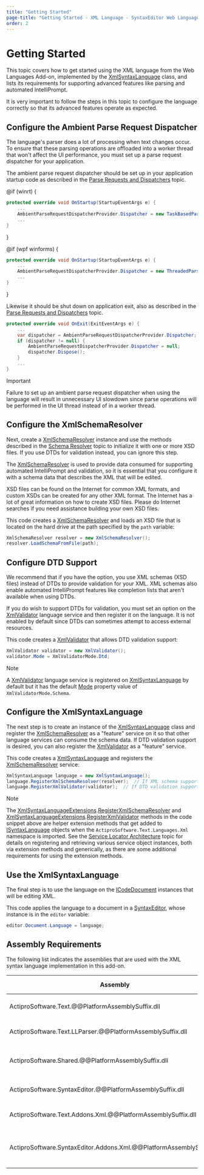 ```yaml
---
title: "Getting Started"
page-title: "Getting Started - XML Language - SyntaxEditor Web Languages Add-on"
order: 2
---
```

# Getting Started

This topic covers how to get started using the XML language from the Web Languages Add-on, implemented by the [XmlSyntaxLanguage](xref:ActiproSoftware.Text.Languages.Xml.Implementation.XmlSyntaxLanguage) class, and lists its requirements for supporting advanced features like parsing and automated IntelliPrompt.

It is very important to follow the steps in this topic to configure the language correctly so that its advanced features operate as expected.

## Configure the Ambient Parse Request Dispatcher

The language's parser does a lot of processing when text changes occur.  To ensure that these parsing operations are offloaded into a worker thread that won't affect the UI performance, you must set up a parse request dispatcher for your application.

The ambient parse request dispatcher should be set up in your application startup code as described in the [Parse Requests and Dispatchers](../../text-parsing/parsing/parse-requests-and-dispatchers.md) topic.

@if (winrt) {

```csharp
protected override void OnStartup(StartupEventArgs e) {
	...
	AmbientParseRequestDispatcherProvider.Dispatcher = new TaskBasedParseRequestDispatcher();
	...
}
```

}

@if (wpf winforms) {

```csharp
protected override void OnStartup(StartupEventArgs e) {
	...
	AmbientParseRequestDispatcherProvider.Dispatcher = new ThreadedParseRequestDispatcher();
	...
}
```

}

Likewise it should be shut down on application exit, also as described in the [Parse Requests and Dispatchers](../../text-parsing/parsing/parse-requests-and-dispatchers.md) topic.

```csharp
protected override void OnExit(ExitEventArgs e) {
	...
	var dispatcher = AmbientParseRequestDispatcherProvider.Dispatcher;
	if (dispatcher != null) {
		AmbientParseRequestDispatcherProvider.Dispatcher = null;
		dispatcher.Dispose();
	}
	...
}
```

> [!IMPORTANT]
> Failure to set up an ambient parse request dispatcher when using the language will result in unnecessary UI slowdown since parse operations will be performed in the UI thread instead of in a worker thread.

## Configure the XmlSchemaResolver

Next, create a [XmlSchemaResolver](xref:ActiproSoftware.Text.Languages.Xml.Implementation.XmlSchemaResolver) instance and use the methods described in the [Schema Resolver](schema-resolver.md) topic to initialize it with one or more XSD files.  If you use DTDs for validation instead, you can ignore this step.

The [XmlSchemaResolver](xref:ActiproSoftware.Text.Languages.Xml.Implementation.XmlSchemaResolver) is used to provide data consumed for supporting automated IntelliPrompt and validation, so it is essential that you configure it with a schema data that describes the XML that will be edited.

XSD files can be found on the Internet for common XML formats, and custom XSDs can be created for any other XML format.  The Internet has a lot of great information on how to create XSD files.  Please do Internet searches if you need assistance building your own XSD files.

This code creates a [XmlSchemaResolver](xref:ActiproSoftware.Text.Languages.Xml.Implementation.XmlSchemaResolver) and loads an XSD file that is located on the hard drive at the path specified by the `path` variable:

```csharp
XmlSchemaResolver resolver = new XmlSchemaResolver();
resolver.LoadSchemaFromFile(path);
```

## Configure DTD Support

We recommend that if you have the option, you use XML schemas (XSD files) instead of DTDs to provide validation for your XML.  XML schemas also enable automated IntelliPrompt features like completion lists that aren't available when using DTDs.

If you do wish to support DTDs for validation, you must set an option on the [XmlValidator](xref:ActiproSoftware.Text.Languages.Xml.Implementation.XmlValidator) language service and then register it on the language.  It is not enabled by default since DTDs can sometimes attempt to access external resources.

This code creates a [XmlValidator](xref:ActiproSoftware.Text.Languages.Xml.Implementation.XmlValidator) that allows DTD validation support:

```csharp
XmlValidator validator = new XmlValidator();
validator.Mode = XmlValidatorMode.Dtd;
```

> [!NOTE]
> A [XmlValidator](xref:ActiproSoftware.Text.Languages.Xml.Implementation.XmlValidator) language service is registered on [XmlSyntaxLanguage](xref:ActiproSoftware.Text.Languages.Xml.Implementation.XmlSyntaxLanguage) by default but it has the default [Mode](xref:ActiproSoftware.Text.Languages.Xml.Implementation.XmlValidator.Mode) property value of `XmlValidatorMode.Schema`.

## Configure the XmlSyntaxLanguage

The next step is to create an instance of the [XmlSyntaxLanguage](xref:ActiproSoftware.Text.Languages.Xml.Implementation.XmlSyntaxLanguage) class and register the [XmlSchemaResolver](xref:ActiproSoftware.Text.Languages.Xml.Implementation.XmlSchemaResolver) as a "feature" service on it so that other language services can consume the schema data.  If DTD validation support is desired, you can also register the [XmlValidator](xref:ActiproSoftware.Text.Languages.Xml.Implementation.XmlValidator) as a "feature" service.

This code creates a [XmlSyntaxLanguage](xref:ActiproSoftware.Text.Languages.Xml.Implementation.XmlSyntaxLanguage) and registers the [XmlSchemaResolver](xref:ActiproSoftware.Text.Languages.Xml.Implementation.XmlSchemaResolver) service:

```csharp
XmlSyntaxLanguage language = new XmlSyntaxLanguage();
language.RegisterXmlSchemaResolver(resolver);  // If XML schema support is desired
language.RegisterXmlValidator(validator);  // If DTD validation support is desired
```

> [!NOTE]
> The [XmlSyntaxLanguageExtensions](xref:ActiproSoftware.Text.Languages.Xml.XmlSyntaxLanguageExtensions).[RegisterXmlSchemaResolver](xref:ActiproSoftware.Text.Languages.Xml.XmlSyntaxLanguageExtensions.RegisterXmlSchemaResolver*) and [XmlSyntaxLanguageExtensions](xref:ActiproSoftware.Text.Languages.Xml.XmlSyntaxLanguageExtensions).[RegisterXmlValidator](xref:ActiproSoftware.Text.Languages.Xml.XmlSyntaxLanguageExtensions.RegisterXmlValidator*) methods in the code snippet above are helper extension methods that get added to [ISyntaxLanguage](xref:ActiproSoftware.Text.ISyntaxLanguage) objects when the `ActiproSoftware.Text.Languages.Xml` namespace is imported.  See the [Service Locator Architecture](../../language-creation/service-locator-architecture.md) topic for details on registering and retrieving various service object instances, both via extension methods and generically, as there are some additional requirements for using the extension methods.

## Use the XmlSyntaxLanguage

The final step is to use the language on the [ICodeDocument](xref:ActiproSoftware.Text.ICodeDocument) instances that will be editing XML.

This code applies the language to a document in a [SyntaxEditor](xref:@ActiproUIRoot.Controls.SyntaxEditor.SyntaxEditor), whose instance is in the `editor` variable:

```csharp
editor.Document.Language = language;
```

## Assembly Requirements

The following list indicates the assemblies that are used with the XML syntax language implementation in this add-on.

| Assembly | Required | Author | Licensed With | Description |
|-----|-----|-----|-----|-----|
| ActiproSoftware.Text.@@PlatformAssemblySuffix.dll | Yes | Actipro | SyntaxEditor | Core text/parsing framework for @@PlatformName |
| ActiproSoftware.Text.LLParser.@@PlatformAssemblySuffix.dll | Yes | Actipro | SyntaxEditor | LL parser framework implementation |
| ActiproSoftware.Shared.@@PlatformAssemblySuffix.dll | Yes | Actipro | SyntaxEditor | Core framework for all Actipro @@PlatformName controls |
| ActiproSoftware.SyntaxEditor.@@PlatformAssemblySuffix.dll | Yes | Actipro | SyntaxEditor | SyntaxEditor for @@PlatformName control |
| ActiproSoftware.Text.Addons.Xml.@@PlatformAssemblySuffix.dll | Yes | Actipro | Web Languages Add-on | Core text/parsing for the XML language |
| ActiproSoftware.SyntaxEditor.Addons.Xml.@@PlatformAssemblySuffix.dll | Yes | Actipro | Web Languages Add-on | SyntaxEditor for @@PlatformName advanced XML syntax language implementation |
